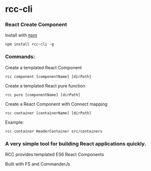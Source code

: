 <h1> rcc-cli </h1>

<h3> React Create Component</h3>

Install with [npm](https://www.npmjs.com/package/rcc-cli)

```
npm install rcc-cli -g
```

<h3> Commands: </h3>

Create a templated React Component

```
rcc component [componentName] [dirPath]
```

Create a templated React pure function

```
rcc pure [componentName] [dirPath]
```

Create a React Component with Connect mapping

```
rcc container [containerName] [dirPath]
```

Example:

```
rcc container HeaderContainer src/containers
```

<h3> A very simple tool for building React applications quickly. </h3>
<p> RCC provides templated ES6 React Components </p>
<p> Built with FS and CommanderJs </p>

